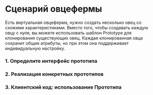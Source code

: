 # Сценарий овцефермы
Есть виртуальная овцеферма, нужно создать несколько овец со схожими характеристиками. Вместо того, чтобы создавать каждую овцу с нуля, вы можете использовать шаблон Prototype для клонирования существующих овец. Каждая клонированная овца сохранит общие атрибуты, но при этом она поддерживает индивидуальную настройку.

### 1. Определите интерфейс прототипа
### 2. Реализация конкретных прототипов
### 3. Клиентский код: использование Прототипа